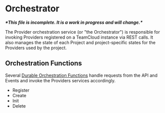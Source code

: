 # Orchestrator

***\*This file is incomplete. It is a work in progress and will change.\****

The Provider orchestration service (or "the Orchestrator") is responsible for invoking Providers registered on a TeamCloud instance via REST calls.  It also manages the state of each Project and project-specific states for the Providers used by the project.

## Orchestration Functions

Several [Durable Orchestration Functions](durable-functions-overview) handle requests from the API and Events and invoke the Providers services accordingly.

- Register
- Create
- Init
- Delete
